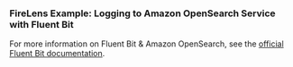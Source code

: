 ### FireLens Example: Logging to Amazon OpenSearch Service with Fluent Bit

For more information on Fluent Bit & Amazon OpenSearch, see the [official Fluent Bit documentation](https://docs.fluentbit.io/manual/pipeline/outputs/opensearch).
